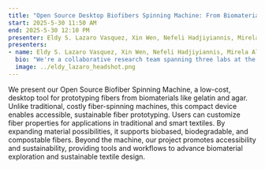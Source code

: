 ```yaml
---
title: "Open Source Desktop Biofibers Spinning Machine: From Biomaterials to Biofibers"
start: 2025-5-30 11:50 AM
end: 2025-5-30 12:10 PM
presenter: Eldy S. Lazaro Vasquez, Xin Wen, Nefeli Hadjiyiannis, Mirela Alistar, Laura Devendorf, Michael Rivera
presenters:
- name: Eldy S. Lazaro Vasquez, Xin Wen, Nefeli Hadjiyiannis, Mirela Alistar, Laura Devendorf, Michael Rivera
  bio: "We're a collaborative research team spanning three labs at the ATLAS Institute at CU Boulder. We work on materials and open-source tools for sustainable smart textiles development."
  image: ../eldy_lazaro_headshot.png
---
```


We present our Open Source Biofiber Spinning Machine, a low-cost, desktop tool for prototyping fibers from biomaterials like gelatin and agar. Unlike traditional, costly fiber-spinning machines, this compact device enables accessible, sustainable fiber prototyping. Users can customize fiber properties for applications in traditional and smart textiles. By expanding material possibilities, it supports biobased, biodegradable, and compostable fibers. Beyond the machine, our project promotes accessibility and sustainability, providing tools and workflows to advance biomaterial exploration and sustainable textile design.
